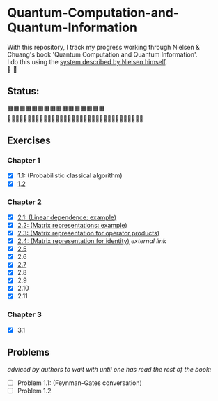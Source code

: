 # Quantum-Computation-and-Quantum-Information
With this repository, I track my progress working through Nielsen & Chuang's book 'Quantum Computation and Quantum Information'.                                     
I do this using the [system described by Nielsen himself](http://augmentingcognition.com/ltm.html).                                                                 
:milky_way:
:open_book:
## Status:
:orange_square::orange_square::orange_square::orange_square::orange_square::orange_square::orange_square::orange_square::orange_square::orange_square::orange_square::orange_square::orange_square::orange_square::orange_square::orange_square::black_square_button::black_square_button::black_square_button::black_square_button::black_square_button::black_square_button::black_square_button::black_square_button::black_square_button::black_square_button::black_square_button::black_square_button::black_square_button::black_square_button::black_square_button::black_square_button::black_square_button::black_square_button::black_square_button::black_square_button::black_square_button::black_square_button::black_square_button::black_square_button::black_square_button::black_square_button::black_square_button::black_square_button::black_square_button::black_square_button::black_square_button::black_square_button::black_square_button::black_square_button:

## Exercises
### Chapter 1 
- [x] 1.1: (Probabilistic classical algorithm)
- [x] [1.2](Ch1/ex1-2.md)
### Chapter 2
- [x] [2.1: (Linear dependence: example)](Ch2/ex2-1.md)
- [x] [2.2: (Matrix representations: example)](Ch2/ex2-2.md)
- [x] [2.3: (Matrix representation for operator products)](Ch2/ex2-3.md)
- [x] [2.4: (Matrix representation for identity)](https://quantumcomputing.stackexchange.com/questions/2487/nielsen-chuang-exercise-2-4-matrix-representation-for-identity) *external link*
- [x] [2.5](Ch2/ex2-5.md)
- [x] 2.6
- [x] [2.7](Ch2/ex2-7.md)
- [x] 2.8
- [x] 2.9
- [x] 2.10
- [x] 2.11

### Chapter 3
- [x] 3.1
## Problems
*adviced by authors to wait with until one has read the rest of the book:*
- [ ] Problem 1.1: (Feynman-Gates conversation)
- [ ] Problem 1.2 

